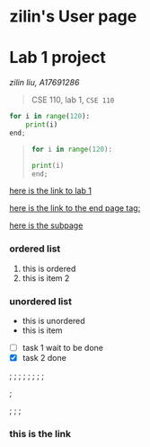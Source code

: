 # zilin's User page

# Lab 1 project

_zilin liu, A17691286_

> CSE 110, lab 1, `CSE 110`

```python
for i in range(120):
	print(i)
end;
```

> ```python
> for i in range(120):
>
> print(i)
> end;
>
> ```

[here is the link to lab 1](https://canvas.ucsd.edu/courses/54609/assignments/778834)

[here is the link to the end page tag:](#this-is-the-link)

[here is the subpage](subpage.md)

### ordered list

1. this is ordered
2. this is item 2

### unordered list

- this is unordered
- this is item
- [ ] task 1 wait to be done
- [x] task 2 done

;
;
;
;
;
;
;
;

;

;
;
;

### this is the link

```

```
